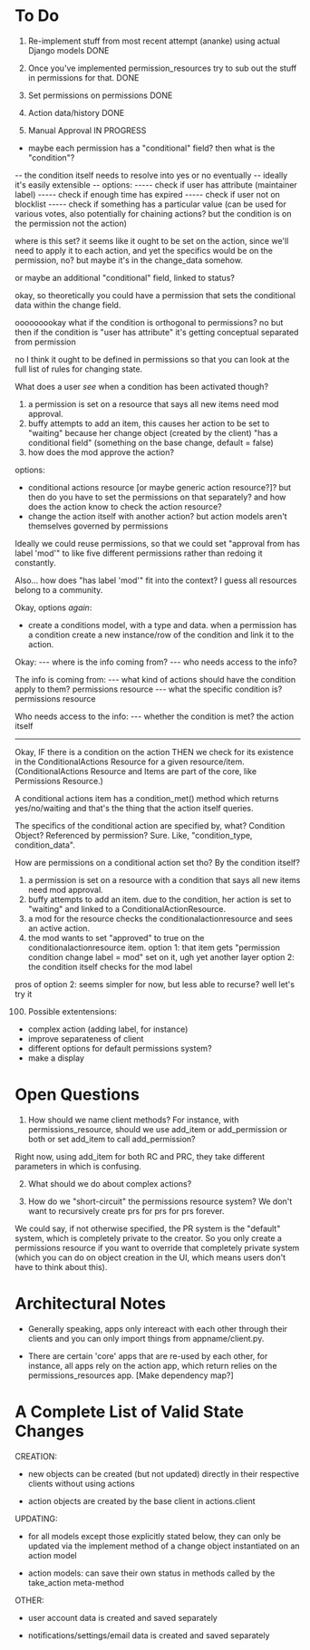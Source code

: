 # To Do

1. Re-implement stuff from most recent attempt (ananke) using actual Django models
DONE

2. Once you've implemented permission_resources try to sub out the stuff in permissions for that.
DONE

3. Set permissions on permissions
DONE

4. Action data/history
DONE

5. Manual Approval
IN PROGRESS


- maybe each permission has a "conditional" field? 
then what is the "condition"?

-- the condition itself needs to resolve into yes or no eventually
-- ideally it's easily extensible
-- options:
----- check if user has attribute (maintainer label)
----- check if enough time has expired
----- check if user not on blocklist
----- check if something has a particular value (can be used for various votes, also
potentially for chaining actions?  but the condition is on the permission not the action)

where is this set?  it seems like it ought to be set on the action, since we'll need to apply it to each action, and yet the specifics would be on the permission, no?  but maybe it's in the change_data somehow.

or maybe an additional "conditional" field, linked to status?

okay, so theoretically you could have a permission that sets the conditional data within the change field.

ooooooookay what if the condition is orthogonal to permissions?  no but then if the condition is "user has attribute" it's getting conceptual separated from permission

no I think it ought to be defined in permissions so that you can look at the full list of rules for changing state.  

What does a user *see* when a condition has been activated though?

1) a permission is set on a resource that says all new items need mod approval.
2) buffy attempts to add an item, this causes her action to be set to "waiting" because
her change object (created by the client) "has a conditional field" (something on the base change, default = false)
3) how does the mod approve the action?

options:
- conditional actions resource [or maybe generic action resource?]?  but then do you have to set the permissions on that separately?  and how does the action know to check the action resource?
- change the action itself with another action?  but action models aren't themselves governed by permissions

Ideally we could reuse permissions, so that we could set "approval from has label 'mod'" to like five different permissions rather than redoing it constantly.

Also... how does "has label 'mod'" fit into the context?  I guess all resources belong to a community.


Okay, options *again*:

- create a conditions model, with a type and data.  when a permission has a condition create a new instance/row of the condition and link it to the action.

Okay:
--- where is the info coming from?
--- who needs access to the info?

The info is coming from:
--- what kind of actions should have the condition apply to them?  permissions resource
--- what the specific condition is?  permissions resource

Who needs access to the info:
--- whether the condition is met?  the action itself

*****

Okay, IF there is a condition on the action THEN we check for its existence in the ConditionalActions Resource for a given resource/item.  (ConditionalActions Resource and Items are part of the core, like Permissions Resource.)

A conditional actions item has a condition_met() method which returns yes/no/waiting and that's the thing that the action itself queries.

The specifics of the conditional action are specified by, what?  Condition Object?  Referenced by permission?  Sure.  Like, "condition_type, condition_data".

How are permissions on a conditional action set tho?  By the condition itself?

1) a permission is set on a resource with a condition that says all new items need mod approval.
2) buffy attempts to add an item.  due to the condition, her action is set to "waiting" and linked to a ConditionalActionResource.
3) a mod for the resource checks the conditionalactionresource and sees an active action.  
4) the mod wants to set "approved" to true on the conditionalactionresource item.
option 1: that item gets "permission condition change label = mod" set on it, ugh yet another layer
option 2: the condition itself checks for the mod label 

pros of option 2: seems simpler for now, but less able to recurse?  well let's try it















100. Possible extentensions:
- complex action (adding label, for instance)
- improve separateness of client
- different options for default permissions system?
- make a display


# Open Questions

1.  How should we name client methods?  For instance, with permissions_resource, should we use add_item or add_permission or both or set add_item to call add_permission?

Right now, using add_item for both RC and PRC, they take different parameters in which is confusing.

2.  What should we do about complex actions?

3.  How do we "short-circuit" the permissions resource system?  We don't want to recursively create prs for prs for prs forever. 

We could say, if not otherwise specified, the PR system is the "default" system, which
is completely private to the creator.  So you only create a permissions resource if you
want to override that completely private system (which you can do on object creation in the UI, which means users don't have to think about this).



# Architectural Notes

- Generally speaking, apps only intereact with each other through their clients and you can only import things from appname/client.py.

- There are certain 'core' apps that are re-used by each other, for instance, all apps rely on the action app, which return relies on the permissions_resources app.  [Make dependency map?]




# A Complete List of Valid State Changes

CREATION:

- new objects can be created (but not updated) directly in their respective clients without using actions

- action objects are created by the base client in actions.client

UPDATING:

- for all models except those explicitly stated below, they can only be updated via the implement method of a change object instantiated on an action model

- action models: can save their own status in methods called by the take_action meta-method

OTHER:

- user account data is created and saved separately

- notifications/settings/email data is created and saved separately